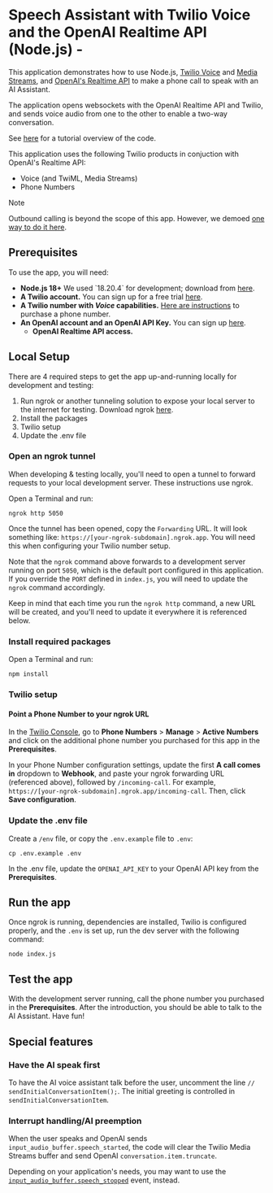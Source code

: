#  Speech Assistant with Twilio Voice and the OpenAI Realtime API (Node.js) - 

This application demonstrates how to use Node.js, [Twilio Voice](https://www.twilio.com/docs/voice) and [Media Streams](https://www.twilio.com/docs/voice/media-streams), and [OpenAI's Realtime API](https://platform.openai.com/docs/) to make a phone call to speak with an AI Assistant. 

The application opens websockets with the OpenAI Realtime API and Twilio, and sends voice audio from one to the other to enable a two-way conversation.

See [here](https://www.twilio.com/en-us/blog/voice-ai-assistant-openai-realtime-api-node) for a tutorial overview of the code.

This application uses the following Twilio products in conjuction with OpenAI's Realtime API:
- Voice (and TwiML, Media Streams)
- Phone Numbers

> [!NOTE]
> Outbound calling is beyond the scope of this app. However, we demoed [one way to do it here](https://www.twilio.com/en-us/blog/outbound-calls-node-openai-realtime-api-voice).

## Prerequisites

To use the app, you will  need:

- **Node.js 18+** We used \`18.20.4\` for development; download from [here](https://nodejs.org/).
- **A Twilio account.** You can sign up for a free trial [here](https://www.twilio.com/try-twilio).
- **A Twilio number with _Voice_ capabilities.** [Here are instructions](https://help.twilio.com/articles/223135247-How-to-Search-for-and-Buy-a-Twilio-Phone-Number-from-Console) to purchase a phone number.
- **An OpenAI account and an OpenAI API Key.** You can sign up [here](https://platform.openai.com/).
  - **OpenAI Realtime API access.**

## Local Setup

There are 4 required steps to get the app up-and-running locally for development and testing:
1. Run ngrok or another tunneling solution to expose your local server to the internet for testing. Download ngrok [here](https://ngrok.com/).
2. Install the packages
3. Twilio setup
4. Update the .env file

### Open an ngrok tunnel
When developing & testing locally, you'll need to open a tunnel to forward requests to your local development server. These instructions use ngrok.

Open a Terminal and run:
```
ngrok http 5050
```
Once the tunnel has been opened, copy the `Forwarding` URL. It will look something like: `https://[your-ngrok-subdomain].ngrok.app`. You will
need this when configuring your Twilio number setup.

Note that the `ngrok` command above forwards to a development server running on port `5050`, which is the default port configured in this application. If
you override the `PORT` defined in `index.js`, you will need to update the `ngrok` command accordingly.

Keep in mind that each time you run the `ngrok http` command, a new URL will be created, and you'll need to update it everywhere it is referenced below.

### Install required packages

Open a Terminal and run:
```
npm install
```

### Twilio setup

#### Point a Phone Number to your ngrok URL
In the [Twilio Console](https://console.twilio.com/), go to **Phone Numbers** > **Manage** > **Active Numbers** and click on the additional phone number you purchased for this app in the **Prerequisites**.

In your Phone Number configuration settings, update the first **A call comes in** dropdown to **Webhook**, and paste your ngrok forwarding URL (referenced above), followed by `/incoming-call`. For example, `https://[your-ngrok-subdomain].ngrok.app/incoming-call`. Then, click **Save configuration**.

### Update the .env file

Create a `/env` file, or copy the `.env.example` file to `.env`:

```
cp .env.example .env
```

In the .env file, update the `OPENAI_API_KEY` to your OpenAI API key from the **Prerequisites**.

## Run the app
Once ngrok is running, dependencies are installed, Twilio is configured properly, and the `.env` is set up, run the dev server with the following command:
```
node index.js
```
## Test the app
With the development server running, call the phone number you purchased in the **Prerequisites**. After the introduction, you should be able to talk to the AI Assistant. Have fun!

## Special features

### Have the AI speak first
To have the AI voice assistant talk before the user, uncomment the line `// sendInitialConversationItem();`. The initial greeting is controlled in `sendInitialConversationItem`.

### Interrupt handling/AI preemption
When the user speaks and OpenAI sends `input_audio_buffer.speech_started`, the code will clear the Twilio Media Streams buffer and send OpenAI `conversation.item.truncate`.

Depending on your application's needs, you may want to use the [`input_audio_buffer.speech_stopped`](https://platform.openai.com/docs/api-reference/realtime-server-events/input_audio_buffer/speech_stopped) event, instead.

